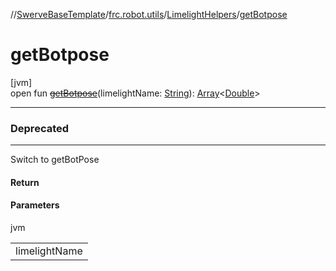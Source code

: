 //[SwerveBaseTemplate](../../../index.md)/[frc.robot.utils](../index.md)/[LimelightHelpers](index.md)/[getBotpose](get-botpose.md)

# getBotpose

[jvm]\
open fun [~~getBotpose~~](get-botpose.md)(limelightName: [String](https://docs.oracle.com/javase/8/docs/api/java/lang/String.html)): [Array](https://kotlinlang.org/api/latest/jvm/stdlib/kotlin/-array/index.html)&lt;[Double](https://kotlinlang.org/api/latest/jvm/stdlib/kotlin/-double/index.html)&gt;

---

### Deprecated

---

Switch to getBotPose

#### Return

#### Parameters

jvm

| |
|---|
| limelightName |
